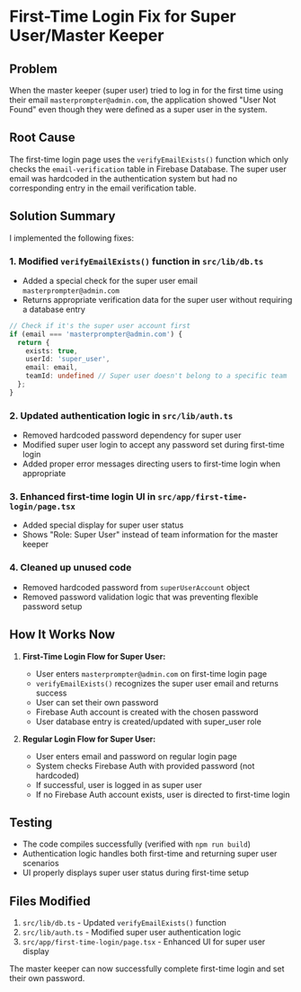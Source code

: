 # First-Time Login Fix for Super User/Master Keeper

## Problem
When the master keeper (super user) tried to log in for the first time using their email `masterprompter@admin.com`, the application showed "User Not Found" even though they were defined as a super user in the system.

## Root Cause
The first-time login page uses the `verifyEmailExists()` function which only checks the `email-verification` table in Firebase Database. The super user email was hardcoded in the authentication system but had no corresponding entry in the email verification table.

## Solution Summary
I implemented the following fixes:

### 1. Modified `verifyEmailExists()` function in `src/lib/db.ts`
- Added a special check for the super user email `masterprompter@admin.com`
- Returns appropriate verification data for the super user without requiring a database entry

```typescript
// Check if it's the super user account first
if (email === 'masterprompter@admin.com') {
  return {
    exists: true,
    userId: 'super_user',
    email: email,
    teamId: undefined // Super user doesn't belong to a specific team
  };
}
```

### 2. Updated authentication logic in `src/lib/auth.ts`
- Removed hardcoded password dependency for super user
- Modified super user login to accept any password set during first-time login
- Added proper error messages directing users to first-time login when appropriate

### 3. Enhanced first-time login UI in `src/app/first-time-login/page.tsx`
- Added special display for super user status
- Shows "Role: Super User" instead of team information for the master keeper

### 4. Cleaned up unused code
- Removed hardcoded password from `superUserAccount` object
- Removed password validation logic that was preventing flexible password setup

## How It Works Now

1. **First-Time Login Flow for Super User:**
   - User enters `masterprompter@admin.com` on first-time login page
   - `verifyEmailExists()` recognizes the super user email and returns success
   - User can set their own password
   - Firebase Auth account is created with the chosen password
   - User database entry is created/updated with super_user role

2. **Regular Login Flow for Super User:**
   - User enters email and password on regular login page
   - System checks Firebase Auth with provided password (not hardcoded)
   - If successful, user is logged in as super user
   - If no Firebase Auth account exists, user is directed to first-time login

## Testing
- The code compiles successfully (verified with `npm run build`)
- Authentication logic handles both first-time and returning super user scenarios
- UI properly displays super user status during first-time setup

## Files Modified
1. `src/lib/db.ts` - Updated `verifyEmailExists()` function
2. `src/lib/auth.ts` - Modified super user authentication logic
3. `src/app/first-time-login/page.tsx` - Enhanced UI for super user display

The master keeper can now successfully complete first-time login and set their own password.